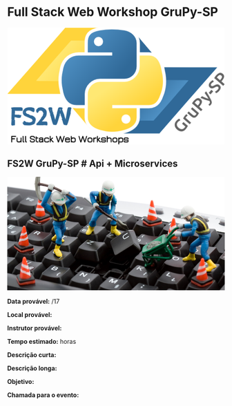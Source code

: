 # Full Stack Web Workshop GruPy-SP

![fs2w](img/fs2w.png)

## FS2W GruPy-SP # Api + Microservices

![img](img/microservices.jpg)

**Data provável:** /17

**Local provável:** 

**Instrutor provável:** 

**Tempo estimado:**  horas

**Descrição curta:**


**Descrição longa:**


**Objetivo:**



**Chamada para o evento:**

